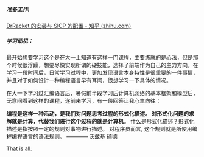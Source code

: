 ##### 准备工作:

[DrRacket 的安装与 SICP 的配置 - 知乎 (zhihu.com)](https://zhuanlan.zhihu.com/p/37056659) 

##### 学习动机：

最开始想要学习这个是在大一上知道有这样一门课程，主要练就的是心法，但是那个时候很浮躁，想要尽快实现所谓的硬技能，选择了前端作为自己的主力方向，在学习一段时间后，日常学习过程中，更加发现语言本身特性是很重要的一件事情，并且对于如何设计一种编程语言早有耳闻，很想学习一下具体的情况。

在大一下学习过汇编语言后，暑假前半段学习后计算机网络的基本框架和模型后，无意间看到这样的课程，遂前来学习，有一段回答让我心生向往：

**编程是这样一种活动，是我们对问题思考过程的形式化描述。 对形式化问题的求解就是计算，代替我们进行这个过程的就是计算机。**
 什么是形式化描述？形式化描述是指按照一定的规则对事物进行描述。 对程序员而言, 这个规则就是所使用编程编程语言的语法规则。
 ———— 沃兹基 硕德

That is all.

 

 

 

 